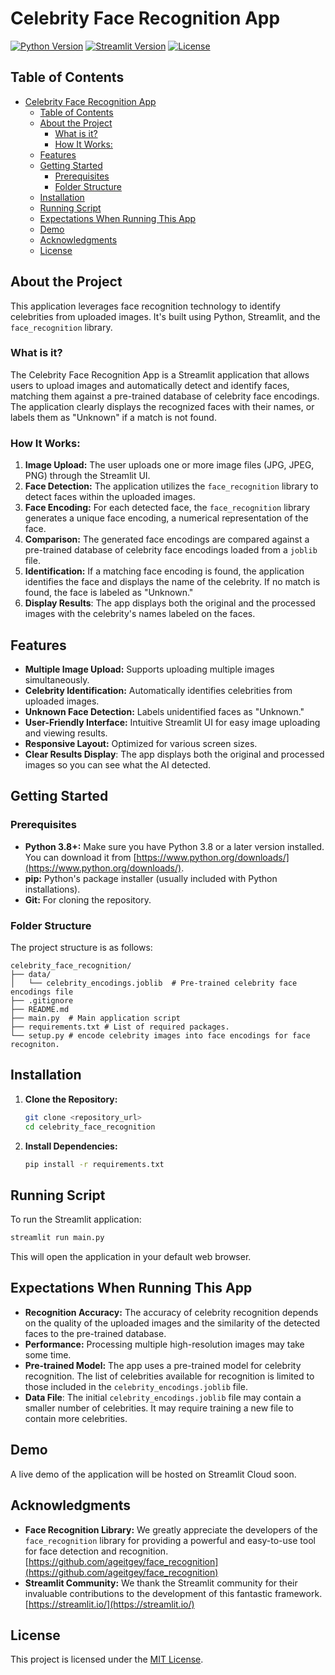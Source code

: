 # Celebrity Face Recognition App

[![Python Version](https://img.shields.io/badge/python-3.8%2B-blue.svg)](https://www.python.org/)
[![Streamlit Version](https://img.shields.io/badge/streamlit-1.20.0%2B-green.svg)](https://streamlit.io/)
[![License](https://img.shields.io/badge/license-MIT-yellow.svg)](LICENSE)

## Table of Contents

- [Celebrity Face Recognition App](#celebrity-face-recognition-app)
  - [Table of Contents](#table-of-contents)
  - [About the Project](#about-the-project)
    - [What is it?](#what-is-it)
    - [How It Works:](#how-it-works)
  - [Features](#features)
  - [Getting Started](#getting-started)
    - [Prerequisites](#prerequisites)
    - [Folder Structure](#folder-structure)
  - [Installation](#installation)
  - [Running Script](#running-script)
  - [Expectations When Running This App](#expectations-when-running-this-app)
  - [Demo](#demo)
  - [Acknowledgments](#acknowledgments)
  - [License](#license)

## About the Project

This application leverages face recognition technology to identify celebrities from uploaded images.  It's built using Python, Streamlit, and the `face_recognition` library.

### What is it?

The Celebrity Face Recognition App is a Streamlit application that allows users to upload images and automatically detect and identify faces, matching them against a pre-trained database of celebrity face encodings. The application clearly displays the recognized faces with their names, or labels them as "Unknown" if a match is not found.

### How It Works:

1.  **Image Upload:** The user uploads one or more image files (JPG, JPEG, PNG) through the Streamlit UI.
2.  **Face Detection:** The application utilizes the `face_recognition` library to detect faces within the uploaded images.
3.  **Face Encoding:** For each detected face, the `face_recognition` library generates a unique face encoding, a numerical representation of the face.
4.  **Comparison:**  The generated face encodings are compared against a pre-trained database of celebrity face encodings loaded from a `joblib` file.
5.  **Identification:** If a matching face encoding is found, the application identifies the face and displays the name of the celebrity. If no match is found, the face is labeled as "Unknown."
6. **Display Results**: The app displays both the original and the processed images with the celebrity's names labeled on the faces.

## Features

*   **Multiple Image Upload:** Supports uploading multiple images simultaneously.
*   **Celebrity Identification:** Automatically identifies celebrities from uploaded images.
*   **Unknown Face Detection:**  Labels unidentified faces as "Unknown."
*   **User-Friendly Interface:**  Intuitive Streamlit UI for easy image uploading and viewing results.
*   **Responsive Layout:** Optimized for various screen sizes.
*   **Clear Results Display**: The app displays both the original and processed images so you can see what the AI detected.

## Getting Started

### Prerequisites

*   **Python 3.8+:**  Make sure you have Python 3.8 or a later version installed.  You can download it from [https://www.python.org/downloads/](https://www.python.org/downloads/).
*   **pip:**  Python's package installer (usually included with Python installations).
*   **Git:**  For cloning the repository.

### Folder Structure

The project structure is as follows:

```
celebrity_face_recognition/
├── data/
│   └── celebrity_encodings.joblib  # Pre-trained celebrity face encodings file
├── .gitignore
├── README.md
├── main.py  # Main application script
├── requirements.txt # List of required packages.
└── setup.py # encode celebrity images into face encodings for face recogniton.
```

## Installation

1.  **Clone the Repository:**
    ```bash
    git clone <repository_url>
    cd celebrity_face_recognition
    ```

2.  **Install Dependencies:**
    ```bash
    pip install -r requirements.txt
    ```

## Running Script

To run the Streamlit application:

```bash
streamlit run main.py
```

This will open the application in your default web browser.

## Expectations When Running This App

*   **Recognition Accuracy:** The accuracy of celebrity recognition depends on the quality of the uploaded images and the similarity of the detected faces to the pre-trained database.
*   **Performance:**  Processing multiple high-resolution images may take some time.
*   **Pre-trained Model:** The app uses a pre-trained model for celebrity recognition.  The list of celebrities available for recognition is limited to those included in the `celebrity_encodings.joblib` file.
*   **Data File**:  The initial `celebrity_encodings.joblib` file may contain a smaller number of celebrities.  It may require training a new file to contain more celebrities.

## Demo

A live demo of the application will be hosted on Streamlit Cloud soon.

## Acknowledgments

*   **Face Recognition Library:**  We greatly appreciate the developers of the `face_recognition` library for providing a powerful and easy-to-use tool for face detection and recognition.  [https://github.com/ageitgey/face_recognition](https://github.com/ageitgey/face_recognition)
*   **Streamlit Community:** We thank the Streamlit community for their invaluable contributions to the development of this fantastic framework. [https://streamlit.io/](https://streamlit.io/)

## License

This project is licensed under the [MIT License](LICENSE).

